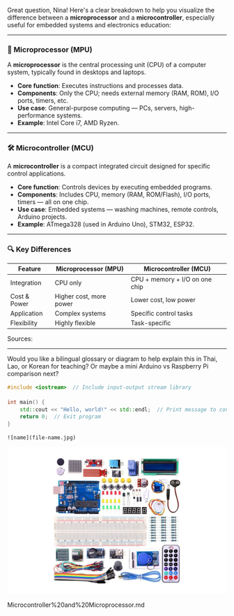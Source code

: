 Great question, Nina! Here's a clear breakdown to help you visualize the difference between a **microprocessor** and a **microcontroller**, especially useful for embedded systems and electronics education:

---

### 🧠 Microprocessor (MPU)

A **microprocessor** is the central processing unit (CPU) of a computer system, typically found in desktops and laptops.

- **Core function**: Executes instructions and processes data.
- **Components**: Only the CPU; needs external memory (RAM, ROM), I/O ports, timers, etc.
- **Use case**: General-purpose computing — PCs, servers, high-performance systems.
- **Example**: Intel Core i7, AMD Ryzen.

---

### 🛠️ Microcontroller (MCU)

A **microcontroller** is a compact integrated circuit designed for specific control applications.

- **Core function**: Controls devices by executing embedded programs.
- **Components**: Includes CPU, memory (RAM, ROM/Flash), I/O ports, timers — all on one chip.
- **Use case**: Embedded systems — washing machines, remote controls, Arduino projects.
- **Example**: ATmega328 (used in Arduino Uno), STM32, ESP32.

---

### 🔍 Key Differences

|Feature|Microprocessor (MPU)|Microcontroller (MCU)|
|---|---|---|
|Integration|CPU only|CPU + memory + I/O on one chip|
|Cost & Power|Higher cost, more power|Lower cost, low power|
|Application|Complex systems|Specific control tasks|
|Flexibility|Highly flexible|Task-specific|

Sources:

---

Would you like a bilingual glossary or diagram to help explain this in Thai, Lao, or Korean for teaching? Or maybe a mini Arduino vs Raspberry Pi comparison next?


```c++
#include <iostream>  // Include input-output stream library

int main() {
    std::cout << "Hello, world!" << std::endl;  // Print message to console
    return 0;  // Exit program
}
```

```
![name](file-name.jpg)
```
![arduino kit](img-1.jpg)




Microcontroller%20and%20Microprocessor.md